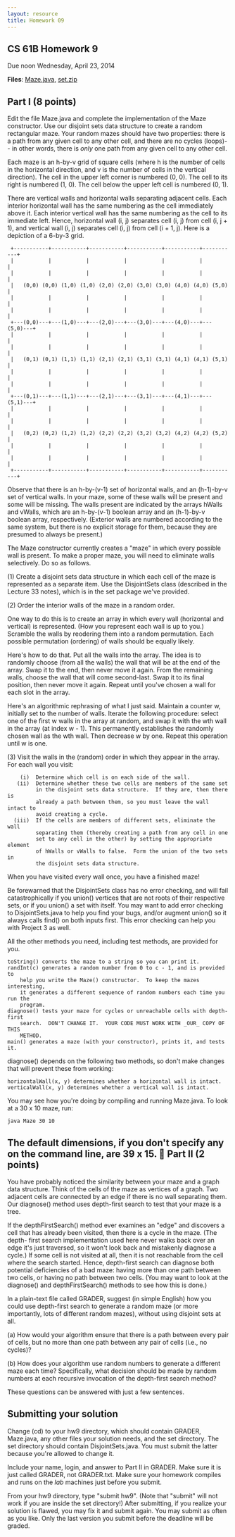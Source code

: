 ```yaml
---
layout: resource
title: Homework 09
---
```

CS 61B Homework 9
-----------------
Due noon Wednesday, April 23, 2014

**Files**: <a href="Maze.java">Maze.java</a>, <a href="set.zip">set.zip</a>

Part I  (8 points)
------------------
Edit the file Maze.java and complete the implementation of the Maze
constructor.  Use our disjoint sets data structure to create a random
rectangular maze.  Your random mazes should have two properties:  there is a
path from any given cell to any other cell, and there are no cycles (loops)--
in other words, there is _only_ one path from any given cell to any other cell.

Each maze is an h-by-v grid of square cells (where h is the number of cells in
the horizontal direction, and v is the number of cells in the vertical
direction).  The cell in the upper left corner is numbered (0, 0).  The cell to
its right is numbered (1, 0).  The cell below the upper left cell is numbered
(0, 1).

There are vertical walls and horizontal walls separating adjacent cells.  Each
interior horizontal wall has the same numbering as the cell immediately above
it.  Each interior vertical wall has the same numbering as the cell to its
immediate left.  Hence, horizontal wall (i, j) separates cell (i, j) from cell
(i, j + 1), and vertical wall (i, j) separates cell (i, j) from cell
(i + 1, j).  Here is a depiction of a 6-by-3 grid.

     +-----------+-----------+-----------+-----------+-----------+-----------+
     |           |           |           |           |           |           |  
     |           |           |           |           |           |           |  
     |   (0,0) (0,0) (1,0) (1,0) (2,0) (2,0) (3,0) (3,0) (4,0) (4,0) (5,0)   |
     |           |           |           |           |           |           |  
     |           |           |           |           |           |           |  
     +---(0,0)---+---(1,0)---+---(2,0)---+---(3,0)---+---(4,0)---+---(5,0)---+
     |           |           |           |           |           |           |  
     |           |           |           |           |           |           |  
     |   (0,1) (0,1) (1,1) (1,1) (2,1) (2,1) (3,1) (3,1) (4,1) (4,1) (5,1)   |
     |           |           |           |           |           |           |  
     |           |           |           |           |           |           |  
     +---(0,1)---+---(1,1)---+---(2,1)---+---(3,1)---+---(4,1)---+---(5,1)---+
     |           |           |           |           |           |           |  
     |           |           |           |           |           |           |  
     |   (0,2) (0,2) (1,2) (1,2) (2,2) (2,2) (3,2) (3,2) (4,2) (4,2) (5,2)   |
     |           |           |           |           |           |           |  
     |           |           |           |           |           |           |  
     +-----------+-----------+-----------+-----------+-----------+-----------+

Observe that there is an h-by-(v-1) set of horizontal walls, and an (h-1)-by-v
set of vertical walls.  In your maze, some of these walls will be present and
some will be missing.  The walls present are indicated by the arrays hWalls and
vWalls, which are an h-by-(v-1) boolean array and an (h-1)-by-v boolean array,
respectively.  (Exterior walls are numbered according to the same system, but
there is no explicit storage for them, because they are presumed to always be
present.)

The Maze constructor currently creates a "maze" in which every possible wall is
present.  To make a proper maze, you will need to eliminate walls selectively.
Do so as follows.

(1)  Create a disjoint sets data structure in which each cell of the maze is
     represented as a separate item.  Use the DisjointSets class (described in
     the Lecture 33 notes), which is in the set package we've provided.

(2)  Order the interior walls of the maze in a random order.

   One way to do this is to create an array in which every wall (horizontal
   and vertical) is represented.  (How you represent each wall is up to
   you.)  Scramble the walls by reodering them into a random permutation.
   Each possible permutation (ordering) of walls should be equally likely.

   Here's how to do that.  Put all the walls into the array.  The idea is to
   randomly choose (from all the walls) the wall that will be at the end of
   the array.  Swap it to the end, then never move it again.  From the
   remaining walls, choose the wall that will come second-last.  Swap it to
   its final position, then never move it again.  Repeat until you've chosen
   a wall for each slot in the array.

   Here's an algorithmic rephrasing of what I just said.  Maintain a counter
   w, initially set to the number of walls.  Iterate the following procedure:
   select one of the first w walls in the array at random, and swap it with
   the wth wall in the array (at index w - 1).  This permanently establishes
   the randomly chosen wall as the wth wall.  Then decrease w by one.  Repeat
   this operation until w is one.

(3)  Visit the walls in the (random) order in which they appear in the array.
     For each wall you visit:

        (i)  Determine which cell is on each side of the wall.
       (ii)  Determine whether these two cells are members of the same set
             in the disjoint sets data structure.  If they are, then there is
             already a path between them, so you must leave the wall intact to
             avoid creating a cycle.
      (iii)  If the cells are members of different sets, eliminate the wall
             separating them (thereby creating a path from any cell in one
             set to any cell in the other) by setting the appropriate element
             of hWalls or vWalls to false.  Form the union of the two sets in
             the disjoint sets data structure.

When you have visited every wall once, you have a finished maze!

Be forewarned that the DisjointSets class has no error checking, and will fail
catastrophically if you union() vertices that are not roots of their respective
sets, or if you union() a set with itself.  You may want to add error checking
to DisjointSets.java to help you find your bugs, and/or augment union() so it
always calls find() on both inputs first.  This error checking can help you
with Project 3 as well.

All the other methods you need, including test methods, are provided for you.

    toString() converts the maze to a string so you can print it.
    randInt(c) generates a random number from 0 to c - 1, and is provided to
        help you write the Maze() constructor.  To keep the mazes interesting,
        it generates a different sequence of random numbers each time you run the
        program.
    diagnose() tests your maze for cycles or unreachable cells with depth-first
        search.  DON'T CHANGE IT.  YOUR CODE MUST WORK WITH _OUR_ COPY OF THIS
        METHOD.
    main() generates a maze (with your constructor), prints it, and tests it.

diagnose() depends on the following two methods, so don't make changes that
will prevent these from working:

    horizontalWall(x, y) determines whether a horizontal wall is intact.
    verticalWall(x, y) determines whether a vertical wall is intact.

You may see how you're doing by compiling and running Maze.java.  To look at a
30 x 10 maze, run:

    java Maze 30 10

The default dimensions, if you don't specify any on the command line, are
39 x 15.

Part II  (2 points)
-------------------
You have probably noticed the similarity between your maze and a graph data
structure.  Think of the cells of the maze as vertices of a graph.  Two
adjacent cells are connected by an edge if there is no wall separating them.
Our diagnose() method uses depth-first search to test that your maze is a tree.

If the depthFirstSearch() method ever examines an "edge" and discovers a cell
that has already been visited, then there is a cycle in the maze.  (The depth-
first search implementation used here never walks back over an edge it's just
traversed, so it won't look back and mistakenly diagnose a cycle.)  If some
cell is not visited at all, then it is not reachable from the cell where the
search started.  Hence, depth-first search can diagnose both potential
deficiencies of a bad maze:  having more than one path between two cells, or
having no path between two cells.  (You may want to look at the diagnose() and
depthFirstSearch() methods to see how this is done.)

In a plain-text file called GRADER, suggest (in simple English) how you could
use depth-first search to generate a random maze (or more importantly, lots of
different random mazes), without using disjoint sets at all.

(a)  How would your algorithm ensure that there is a path between every pair of
     cells, but no more than one path between any pair of cells (i.e., no
     cycles)?

(b)  How does your algorithm use random numbers to generate a different maze
     each time?  Specifically, what decision should be made by random numbers
     at each recursive invocation of the depth-first search method?

These questions can be answered with just a few sentences.

Submitting your solution
------------------------
Change (cd) to your hw9 directory, which should contain GRADER, Maze.java, any
other files your solution needs, and the set directory.  The set directory
should contain DisjointSets.java.  You must submit the latter because you're
allowed to change it.

Include your name, login, and answer to Part II in GRADER.  Make sure it is
just called GRADER, not GRADER.txt.  Make sure your homework compiles and runs
on the _lab_ machines just before you submit.

From your hw9 directory, type "submit hw9".  (Note that "submit" will not work
if you are inside the set directory!)  After submitting, if you realize your
solution is flawed, you may fix it and submit again.  You may submit as often
as you like.  Only the last version you submit before the deadline will be
graded.
